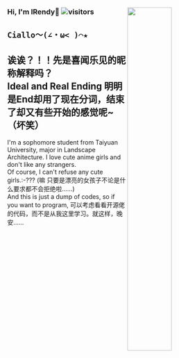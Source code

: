 ### Hi, I'm IRendy🤗 ![visitors](https://visitor-badge.laobi.icu/badge?page_id=IRendy)<img align="right" src="https://github-readme-stats.vercel.app/api?username=IRendy&show_icons=true&title_color=000&icon_color=0099ff&text_color=000&bg_color=ffffff&hide_border=true" width="45%" />  

`Ciallo～(∠・ω< )⌒★ `
---

诶诶？！！先是喜闻乐见的昵称解释吗？  
Ideal and Real Ending 明明是End却用了现在分词，结束了却又有些开始的感觉呢~（坏笑）
---
I'm a sophomore student from Taiyuan University, major in Landscape Architecture. I love cute anime girls and don't like any strangers.  
Of course, I can't refuse any cute girls.:-??? (嘛 只要是漂亮的女孩子不论是什么要求都不会拒绝啦……)  
And this is just a dump of codes, so if you want to program, 可以考虑看看开源佬的代码，而不是从我这里学习。就这样，晚安……
